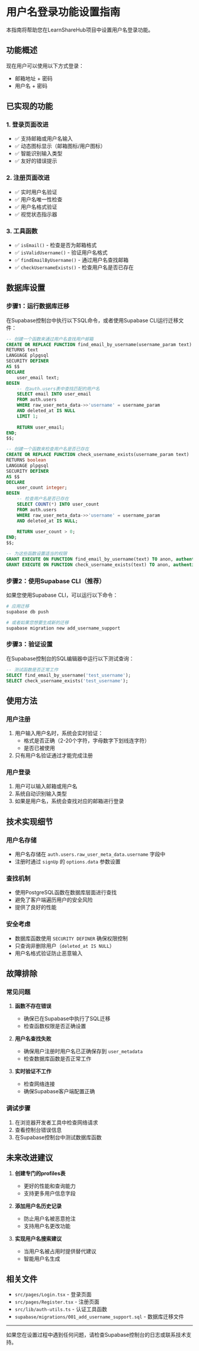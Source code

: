 # 用户名登录功能设置指南

本指南将帮助您在LearnShareHub项目中设置用户名登录功能。

## 功能概述

现在用户可以使用以下方式登录：
- 邮箱地址 + 密码
- 用户名 + 密码

## 已实现的功能

### 1. 登录页面改进
- ✅ 支持邮箱或用户名输入
- ✅ 动态图标显示（邮箱图标/用户图标）
- ✅ 智能识别输入类型
- ✅ 友好的错误提示

### 2. 注册页面改进
- ✅ 实时用户名验证
- ✅ 用户名唯一性检查
- ✅ 用户名格式验证
- ✅ 视觉状态指示器

### 3. 工具函数
- ✅ `isEmail()` - 检查是否为邮箱格式
- ✅ `isValidUsername()` - 验证用户名格式
- ✅ `findEmailByUsername()` - 通过用户名查找邮箱
- ✅ `checkUsernameExists()` - 检查用户名是否已存在

## 数据库设置

### 步骤1：运行数据库迁移

在Supabase控制台中执行以下SQL命令，或者使用Supabase CLI运行迁移文件：

```sql
-- 创建一个函数来通过用户名查找用户邮箱
CREATE OR REPLACE FUNCTION find_email_by_username(username_param text)
RETURNS text
LANGUAGE plpgsql
SECURITY DEFINER
AS $$
DECLARE
    user_email text;
BEGIN
    -- 在auth.users表中查找匹配的用户名
    SELECT email INTO user_email
    FROM auth.users
    WHERE raw_user_meta_data->>'username' = username_param
    AND deleted_at IS NULL
    LIMIT 1;
    
    RETURN user_email;
END;
$$;

-- 创建一个函数来检查用户名是否已存在
CREATE OR REPLACE FUNCTION check_username_exists(username_param text)
RETURNS boolean
LANGUAGE plpgsql
SECURITY DEFINER
AS $$
DECLARE
    user_count integer;
BEGIN
    -- 检查用户名是否已存在
    SELECT COUNT(*) INTO user_count
    FROM auth.users
    WHERE raw_user_meta_data->>'username' = username_param
    AND deleted_at IS NULL;
    
    RETURN user_count > 0;
END;
$$;

-- 为这些函数设置适当的权限
GRANT EXECUTE ON FUNCTION find_email_by_username(text) TO anon, authenticated;
GRANT EXECUTE ON FUNCTION check_username_exists(text) TO anon, authenticated;
```

### 步骤2：使用Supabase CLI（推荐）

如果您使用Supabase CLI，可以运行以下命令：

```bash
# 应用迁移
supabase db push

# 或者如果您想要生成新的迁移
supabase migration new add_username_support
```

### 步骤3：验证设置

在Supabase控制台的SQL编辑器中运行以下测试查询：

```sql
-- 测试函数是否正常工作
SELECT find_email_by_username('test_username');
SELECT check_username_exists('test_username');
```

## 使用方法

### 用户注册
1. 用户输入用户名时，系统会实时验证：
   - 格式是否正确（2-20个字符，字母数字下划线连字符）
   - 是否已被使用
2. 只有用户名验证通过才能完成注册

### 用户登录
1. 用户可以输入邮箱或用户名
2. 系统自动识别输入类型
3. 如果是用户名，系统会查找对应的邮箱进行登录

## 技术实现细节

### 用户名存储
- 用户名存储在 `auth.users.raw_user_meta_data.username` 字段中
- 注册时通过 `signUp` 的 `options.data` 参数设置

### 查找机制
- 使用PostgreSQL函数在数据库层面进行查找
- 避免了客户端遍历用户的安全风险
- 提供了良好的性能

### 安全考虑
- 数据库函数使用 `SECURITY DEFINER` 确保权限控制
- 只查询非删除用户（`deleted_at IS NULL`）
- 用户名格式验证防止恶意输入

## 故障排除

### 常见问题

1. **函数不存在错误**
   - 确保已在Supabase中执行了SQL迁移
   - 检查函数权限是否正确设置

2. **用户名查找失败**
   - 确保用户注册时用户名已正确保存到 `user_metadata`
   - 检查数据库函数是否正常工作

3. **实时验证不工作**
   - 检查网络连接
   - 确保Supabase客户端配置正确

### 调试步骤

1. 在浏览器开发者工具中检查网络请求
2. 查看控制台错误信息
3. 在Supabase控制台中测试数据库函数

## 未来改进建议

1. **创建专门的profiles表**
   - 更好的性能和查询能力
   - 支持更多用户信息字段

2. **添加用户名历史记录**
   - 防止用户名被恶意抢注
   - 支持用户名更改功能

3. **实现用户名搜索建议**
   - 当用户名被占用时提供替代建议
   - 智能用户名生成

## 相关文件

- `src/pages/Login.tsx` - 登录页面
- `src/pages/Register.tsx` - 注册页面
- `src/lib/auth-utils.ts` - 认证工具函数
- `supabase/migrations/001_add_username_support.sql` - 数据库迁移文件

---

如果您在设置过程中遇到任何问题，请检查Supabase控制台的日志或联系技术支持。